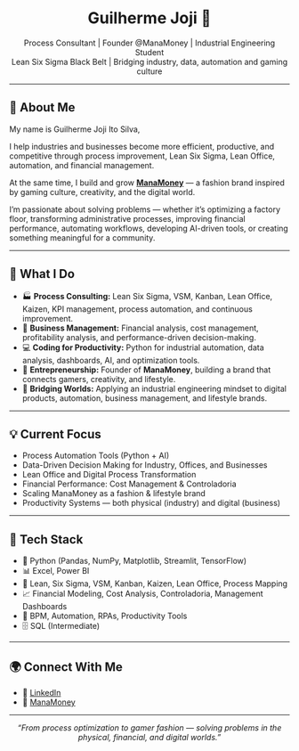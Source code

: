 <h1 align="center">Guilherme Joji 👋</h1>

<p align="center">
  Process Consultant | Founder @ManaMoney | Industrial Engineering Student<br>
  Lean Six Sigma Black Belt | Bridging industry, data, automation and gaming culture
</p>

---

## 🧠 About Me
My name is Guilherme Joji Ito Silva,

I help industries and businesses become more efficient, productive, and competitive through process improvement, Lean Six Sigma, Lean Office, automation, and financial management.

At the same time, I build and grow **[ManaMoney](https://www.manamoney.com.br)** — a fashion brand inspired by gaming culture, creativity, and the digital world.

I’m passionate about solving problems — whether it’s optimizing a factory floor, transforming administrative processes, improving financial performance, automating workflows, developing AI-driven tools, or creating something meaningful for a community.

---

## 🚀 What I Do

- 🏭 **Process Consulting:** Lean Six Sigma, VSM, Kanban, Lean Office, Kaizen, KPI management, process automation, and continuous improvement.
- 💼 **Business Management:** Financial analysis, cost management, profitability analysis, and performance-driven decision-making.
- 💻 **Coding for Productivity:** Python for industrial automation, data analysis, dashboards, AI, and optimization tools.
- 👕 **Entrepreneurship:** Founder of **ManaMoney**, building a brand that connects gamers, creativity, and lifestyle.
- 🔗 **Bridging Worlds:** Applying an industrial engineering mindset to digital products, automation, business management, and lifestyle brands.

---

## 💡 Current Focus

- Process Automation Tools (Python + AI)
- Data-Driven Decision Making for Industry, Offices, and Businesses
- Lean Office and Digital Process Transformation
- Financial Performance: Cost Management & Controladoria
- Scaling ManaMoney as a fashion & lifestyle brand
- Productivity Systems — both physical (industry) and digital (business)

---

## 🧰 Tech Stack

- 🐍 Python (Pandas, NumPy, Matplotlib, Streamlit, TensorFlow)
- 📊 Excel, Power BI
- 🔄 Lean, Six Sigma, VSM, Kanban, Kaizen, Lean Office, Process Mapping
- 📈 Financial Modeling, Cost Analysis, Controladoria, Management Dashboards
- 🤖 BPM, Automation, RPAs, Productivity Tools
- 🗄️ SQL (Intermediate)

---

## 🌍 Connect With Me

- 💼 [LinkedIn](https://www.linkedin.com/in/guilherme-joji/)  
- 👕 [ManaMoney](https://www.manamoney.com.br)   

---

<p align="center"><i>“From process optimization to gamer fashion — solving problems in the physical, financial, and digital worlds.”</i></p>
